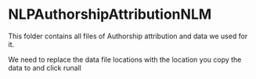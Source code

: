 # NLPAuthorshipAttributionNLM

This folder contains all files of Authorship attribution and data we used for it.

We need to replace the data file locations with the location you copy the data to and click runall 
